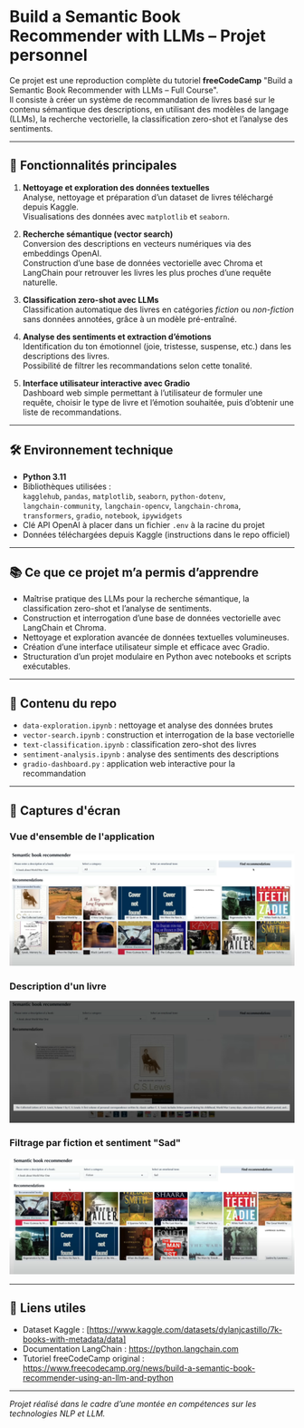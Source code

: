 # Build a Semantic Book Recommender with LLMs – Projet personnel

Ce projet est une reproduction complète du tutoriel **freeCodeCamp** "Build a Semantic Book Recommender with LLMs – Full Course".  
Il consiste à créer un système de recommandation de livres basé sur le contenu sémantique des descriptions, en utilisant des modèles de langage (LLMs), la recherche vectorielle, la classification zero-shot et l’analyse des sentiments.

---

## 🚀 Fonctionnalités principales

1. **Nettoyage et exploration des données textuelles**  
   Analyse, nettoyage et préparation d’un dataset de livres téléchargé depuis Kaggle.  
   Visualisations des données avec `matplotlib` et `seaborn`.

2. **Recherche sémantique (vector search)**  
   Conversion des descriptions en vecteurs numériques via des embeddings OpenAI.  
   Construction d’une base de données vectorielle avec Chroma et LangChain pour retrouver les livres les plus proches d’une requête naturelle.

3. **Classification zero-shot avec LLMs**  
   Classification automatique des livres en catégories *fiction* ou *non-fiction* sans données annotées, grâce à un modèle pré-entraîné.

4. **Analyse des sentiments et extraction d’émotions**  
   Identification du ton émotionnel (joie, tristesse, suspense, etc.) dans les descriptions des livres.  
   Possibilité de filtrer les recommandations selon cette tonalité.

5. **Interface utilisateur interactive avec Gradio**  
   Dashboard web simple permettant à l’utilisateur de formuler une requête, choisir le type de livre et l’émotion souhaitée, puis d’obtenir une liste de recommandations.

---

## 🛠️ Environnement technique

- **Python 3.11**  
- Bibliothèques utilisées :  
  `kagglehub`, `pandas`, `matplotlib`, `seaborn`, `python-dotenv`,  
  `langchain-community`, `langchain-opencv`, `langchain-chroma`,  
  `transformers`, `gradio`, `notebook`, `ipywidgets`  
- Clé API OpenAI à placer dans un fichier `.env` à la racine du projet  
- Données téléchargées depuis Kaggle (instructions dans le repo officiel)

---

## 📚 Ce que ce projet m’a permis d’apprendre

- Maîtrise pratique des LLMs pour la recherche sémantique, la classification zero-shot et l’analyse de sentiments.  
- Construction et interrogation d’une base de données vectorielle avec LangChain et Chroma.  
- Nettoyage et exploration avancée de données textuelles volumineuses.  
- Création d’une interface utilisateur simple et efficace avec Gradio.  
- Structuration d’un projet modulaire en Python avec notebooks et scripts exécutables.

---

## 📂 Contenu du repo

- `data-exploration.ipynb` : nettoyage et analyse des données brutes  
- `vector-search.ipynb` : construction et interrogation de la base vectorielle  
- `text-classification.ipynb` : classification zero-shot des livres  
- `sentiment-analysis.ipynb` : analyse des sentiments des descriptions  
- `gradio-dashboard.py` : application web interactive pour la recommandation  

---

## 📸 Captures d'écran

### Vue d'ensemble de l'application
![Vue d'ensemble de l'application](images/app-overview.png)

### Description d'un livre
![Description d'un livre](images/book-description.png)

### Filtrage par fiction et sentiment "Sad"
![Filtrage fiction et sentiment triste](images/filter-fiction-sad.png)

---

## 🔗 Liens utiles

- Dataset Kaggle : [https://www.kaggle.com/datasets/dylanjcastillo/7k-books-with-metadata/data]  
- Documentation LangChain : https://python.langchain.com  
- Tutoriel freeCodeCamp original : https://www.freecodecamp.org/news/build-a-semantic-book-recommender-using-an-llm-and-python

---
*Projet réalisé dans le cadre d’une montée en compétences sur les technologies NLP et LLM.*
